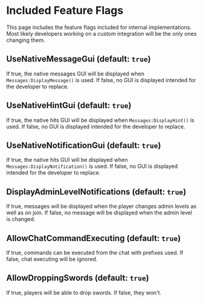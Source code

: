 # Included Feature Flags
This page includes the feature flags included for internal
implementations. Most likely developers working on a custom
integration will be the only ones changing them.

## UseNativeMessageGui (default: `true`)
If true, the native messages GUI will be displayed when
`Messages:DisplayMessage()` is used. If false, no GUI
is displayed intended for the developer to replace.

## UseNativeHintGui (default: `true`)
If true, the native hits GUI will be displayed when
`Messages:DisplayHint()` is used. If false, no GUI
is displayed intended for the developer to replace.

## UseNativeNotificationGui (default: `true`)
If true, the native hits GUI will be displayed when
`Messages:DisplayNotification()` is used. If false, no GUI
is displayed intended for the developer to replace.

## DisplayAdminLevelNotifications (default: `true`)
If true, messages will be displayed when the player
changes admin levels as well as on join. If false, no
message will be displayed when the admin level is changed.

## AllowChatCommandExecuting (default: `true`)
If true, commands can be executed from the chat with
prefixes used. If false, chat executing will be ignored.

## AllowDroppingSwords (default: `true`)
If true, players will be able to drop swords. 
If false, they won't.
